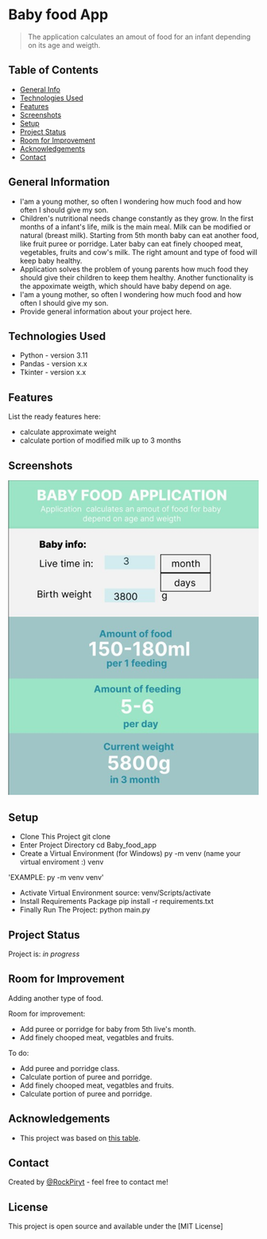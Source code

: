 # Baby food App

> The application calculates an amout of food for an infant depending on its age and weigth.

## Table of Contents

* [General Info](#general-information)
* [Technologies Used](#technologies-used)
* [Features](#features)
* [Screenshots](#screenshots)
* [Setup](#setup)
* [Project Status](#project-status)
* [Room for Improvement](#room-for-improvement)
* [Acknowledgements](#acknowledgements)
* [Contact](#contact)

<!-- * [License](#license) -->

## General Information

- I'am a young mother, so often I wondering how much food and how often I should give my son.
- Children's nutritional needs change constantly as they grow. In the first months of a infant's life, milk is the main meal. Milk can be modified or natural (breast milk). Starting from 5th month baby can eat another food, like fruit puree or porridge. Later baby can eat finely chooped  meat, vegetables, fruits and cow's milk. The right amount and type of food will keep baby healthy.
- Application solves the problem of young parents how much food they should give their children to keep them healthy. Another functionality is the appoximate weigth, which should have baby depend on age.
- I'am a young mother, so often I wondering how much food and how often I should give my son.
- Provide general information about your project here.

## Technologies Used

- Python - version 3.11
- Pandas - version x.x
- Tkinter - version x.x

## Features

List the ready features here:

- calculate approximate weight
- calculate portion of modified milk up to 3 months

## Screenshots

![Preview](https://github.com/RockPiryt/Baby_food_app/blob/main/preview.jpeg?raw=true)

## Setup

- Clone This Project git clone
- Enter Project Directory cd Baby_food_app
- Create a Virtual Environment (for Windows) py -m venv (name your virtual enviroment :) venv

'EXAMPLE: py -m venv venv'

- Activate Virtual Environment source: venv/Scripts/activate
- Install Requirements Package pip install -r requirements.txt
- Finally Run The Project: python main.py

## Project Status

Project is: _in progress_

## Room for Improvement

Adding another type of food. 

Room for improvement:

- Add puree or porridge for baby from 5th live's month.
- Add finely chooped meat, vegatbles and fruits.

To do:

- Add puree and porridge class.
- Calculate portion of puree and porridge.
- Add finely chooped meat, vegatbles and fruits.
- Calculate portion of puree and porridge.

## Acknowledgements


- This project was based on [this table](https://1000dni.pl/0-6-miesiecy/schemat-zywienia-niemowlat-do-1-roku-zycia?gclid=CjwKCAjwjMiiBhA4EiwAZe6jQ5FXdqEzO1inkhOQ2iaj5Q737bU_sUAPfWb6bA9NHVt6CcKTp38-_xoCW6kQAvD_BwE).


## Contact

Created by [@RockPiryt](rockpiryt@gmail.com) - feel free to contact me!

## License

This project is open source and available under the [MIT License]

